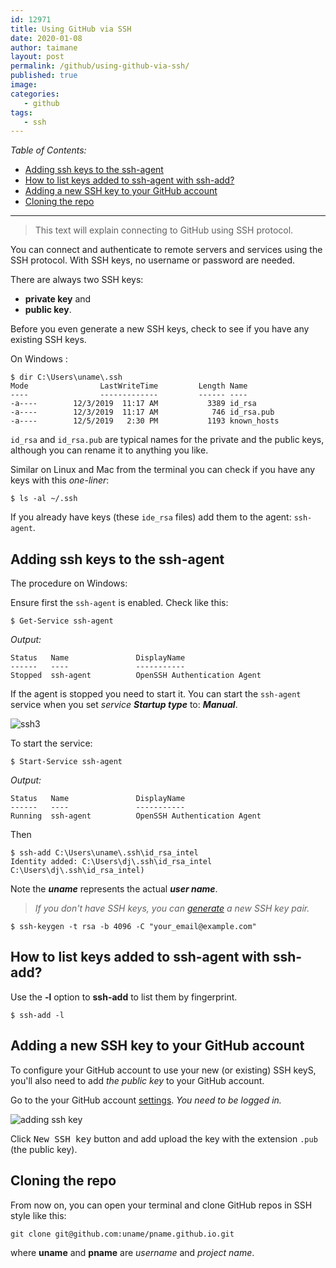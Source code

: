 ```yaml
---
id: 12971
title: Using GitHub via SSH
date: 2020-01-08
author: taimane
layout: post
permalink: /github/using-github-via-ssh/
published: true
image: 
categories:
   - github
tags:
   - ssh
---
```

_Table of Contents:_

- [Adding ssh keys to the ssh-agent](#adding-ssh-keys-to-the-ssh-agent)
- [How to list keys added to ssh-agent with ssh-add?](#how-to-list-keys-added-to-ssh-agent-with-ssh-add)
- [Adding a new SSH key to your GitHub account](#adding-a-new-ssh-key-to-your-github-account)
- [Cloning the repo](#cloning-the-repo)

---

> This text will explain connecting to GitHub using SSH protocol.

You can connect and authenticate to remote servers and services using the SSH protocol. With SSH keys, no username or password are needed.

There are always two SSH keys:
* **private key** and 
* **public key**.

Before you even generate a new SSH keys, check to see if you have any existing SSH keys.

On Windows :



```
$ dir C:\Users\uname\.ssh
Mode                LastWriteTime         Length Name
----                -------------         ------ ----
-a----        12/3/2019  11:17 AM           3389 id_rsa
-a----        12/3/2019  11:17 AM            746 id_rsa.pub
-a----        12/5/2019   2:30 PM           1193 known_hosts
```

`id_rsa` and `id_rsa.pub` are typical names for the private and the public keys, although you can rename it to anything you like.

Similar on Linux and Mac from the terminal you can check if you have any keys with this _one-liner_:

```
$ ls -al ~/.ssh
```

If you already have keys (these `ide_rsa` files) add them to the agent: `ssh-agent`.

## Adding ssh keys to the ssh-agent

The procedure on Windows:

Ensure first the `ssh-agent` is enabled. Check like this:

```
$ Get-Service ssh-agent
```

_Output:_
```
Status   Name               DisplayName
------   ----               -----------
Stopped  ssh-agent          OpenSSH Authentication Agent
```

If the agent is stopped you need to start it. You can start the `ssh-agent` service when you set _service **Startup type**_ to: **_Manual_**.

<img alt="ssh3" src="https://programming-review.com/wp-content/uploads/2020/01/ssh3.jpg">

To start the service:

```
$ Start-Service ssh-agent
```

_Output:_
```
Status   Name               DisplayName
------   ----               -----------
Running  ssh-agent          OpenSSH Authentication Agent
```


Then 
```
$ ssh-add C:\Users\uname\.ssh\id_rsa_intel
Identity added: C:\Users\dj\.ssh\id_rsa_intel C:\Users\dj\.ssh\id_rsa_intel)
```

Note the _**uname**_ represents the actual **_user name_**.

>_If you don't have SSH keys, you can [generate](https://help.github.com/en/enterprise/2.16/user/github/authenticating-to-github/generating-a-new-ssh-key-and-adding-it-to-the-ssh-agent#generating-a-new-ssh-key) a new SSH key pair._

```
$ ssh-keygen -t rsa -b 4096 -C "your_email@example.com"
```

## How to list keys added to ssh-agent with ssh-add?

Use the **-l** option to **ssh-add** to list them by fingerprint.

```
$ ssh-add -l
```

## Adding a new SSH key to your GitHub account

To configure your GitHub account to use your new (or existing) SSH keyS, you'll also need to add _the public key_ to your GitHub account.

Go to the your GitHub account [settings](https://github.com/settings/profile). _You need to be logged in._

<img alt="adding ssh key" src="https://programming-review.com/wp-content/uploads/2020/01/ssh2.jpg">

Click <kbd>New SSH key</kbd> button and add upload the key with the extension `.pub` (the public key).


## Cloning the repo
From now on, you can open your terminal and clone GitHub repos in SSH style like 
this:
```
git clone git@github.com:uname/pname.github.io.git
```
where **uname** and **pname** are _username_ and _project name_.
